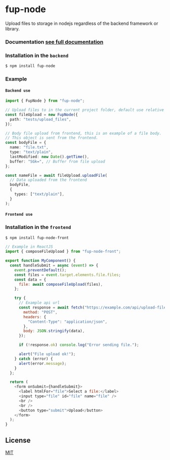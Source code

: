 # fup-node

Upload files to storage in nodejs regardless of the backend framework or library.

### Documentation [see full documentation](https://daniel1zzz.github.io/fup-node/)

### Installation in the `backend`

```sh
$ npm install fup-node
```

### **Example**

#### `Backend use`

```typescript
import { FupNode } from "fup-node";

// Upload files to in the current project folder, default use relative path
const fileUpload = new FupNode({
  path: "tests/upload_files",
});

// Body file upload from frontend, this is an example of a file body.
// This object is sent from the frontend.
const bodyFile = {
  name: "file.txt",
  type: "text/plain",
  lastModified: new Date().getTime(),
  buffer: "SGk=", // Buffer from file upload
};

const nameFile = await fileUpload.uploadFile(
  // Data uploaded from the frontend
  bodyFile,
  {
    types: ["text/plain"],
  }
);
```

#### `Frontend use`

### Installation in the `frontend`

```sh
$ npm install fup-node-front
```

```javascript
// Example in ReactJS
import { composeFileUpload } from "fup-node-front";

export function MyComponent() {
  const handleSubmit = async (event) => {
    event.preventDefault();
    const files = event.target.elements.file.files;
    const data = {
      file: await composeFileUpload(files),
    };

    try {
      // Example api url
      const response = await fetch("https://example.com/api/upload-file", {
        method: "POST",
        headers: {
          "Content-Type": "application/json",
        },
        body: JSON.stringify(data),
      });

      if (!response.ok) console.log("Error sending file.");

      alert("File upload ok!");
    } catch (error) {
      alert(error.message);
    }
  };

  return (
    <form onSubmit={handleSubmit}>
      <label htmlFor="file">Select a file:</label>
      <input type="file" id="file" name="file" />
      <br />
      <br />
      <button type="submit">Upload</button>
    </form>
  );
}
```

## License

[MIT](LICENSE)
